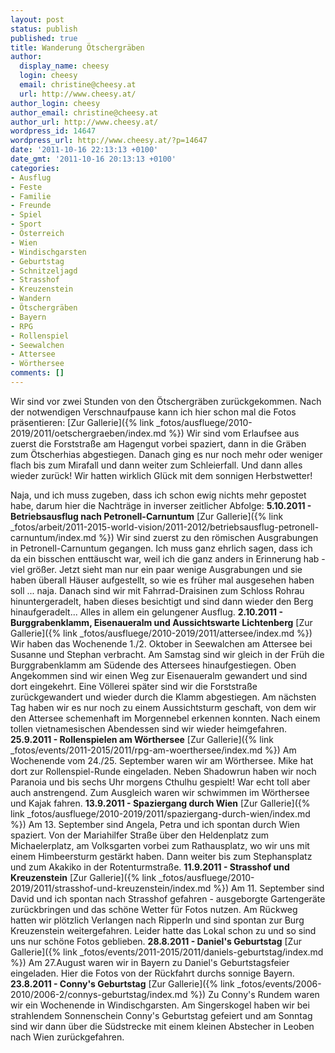 ```yaml
---
layout: post
status: publish
published: true
title: Wanderung Ötschergräben
author:
  display_name: cheesy
  login: cheesy
  email: christine@cheesy.at
  url: http://www.cheesy.at/
author_login: cheesy
author_email: christine@cheesy.at
author_url: http://www.cheesy.at/
wordpress_id: 14647
wordpress_url: http://www.cheesy.at/?p=14647
date: '2011-10-16 22:13:13 +0100'
date_gmt: '2011-10-16 20:13:13 +0100'
categories:
- Ausflug
- Feste
- Familie
- Freunde
- Spiel
- Sport
- Österreich
- Wien
- Windischgarsten
- Geburtstag
- Schnitzeljagd
- Strasshof
- Kreuzenstein
- Wandern
- Ötschergräben
- Bayern
- RPG
- Rollenspiel
- Seewalchen
- Attersee
- Wörthersee
comments: []
---
```

Wir sind vor zwei Stunden von den Ötschergräben zurückgekommen. Nach der notwendigen Verschnaufpause kann ich hier schon mal die Fotos präsentieren:
[Zur Gallerie]({% link _fotos/ausfluege/2010-2019/2011/oetschergraeben/index.md %})
Wir sind vom Erlaufsee aus zuerst die Forststraße am Hagengut vorbei spaziert, dann in die Gräben zum Ötscherhias abgestiegen. Danach ging es nur noch mehr oder weniger flach bis zum Mirafall und dann weiter zum Schleierfall. Und dann alles wieder zurück! Wir hatten wirklich Glück mit dem sonnigen Herbstwetter!
<!--more-->
Naja, und ich muss zugeben, dass ich schon ewig nichts mehr gepostet habe, darum hier die Nachträge in inverser zeitlicher Abfolge:
**5.10.2011 - Betriebsausflug nach Petronell-Carnuntum**
[Zur Gallerie]({% link _fotos/arbeit/2011-2015-world-vision/2011-2012/betriebsausflug-petronell-carnuntum/index.md %})
Wir sind zuerst zu den römischen Ausgrabungen in Petronell-Carnuntum gegangen. Ich muss ganz ehrlich sagen, dass ich da ein bisschen enttäuscht war, weil ich die ganz anders in Erinnerung hab - viel größer. Jetzt sieht man nur ein paar wenige Ausgrabungen und sie haben überall Häuser aufgestellt, so wie es früher mal ausgesehen haben soll ... naja. Danach sind wir mit Fahrrad-Draisinen zum Schloss Rohrau hinuntergeradelt, haben dieses besichtigt und sind dann wieder den Berg hinaufgeradelt... Alles in allem ein gelungener Ausflug.
**2.10.2011 - Burggrabenklamm, Eisenaueralm und Aussichtswarte Lichtenberg**
[Zur Gallerie]({% link _fotos/ausfluege/2010-2019/2011/attersee/index.md %})
Wir haben das Wochenende 1./2. Oktober in Seewalchen am Attersee bei Susanne und Stephan verbracht. Am Samstag sind wir gleich in der Früh die Burggrabenklamm am Südende des Attersees hinaufgestiegen. Oben Angekommen sind wir einen Weg zur Eisenaueralm gewandert und sind dort eingekehrt. Eine Völlerei später sind wir die Forststraße zurückgewandert und wieder durch die Klamm abgestiegen.
Am nächsten Tag haben wir es nur noch zu einem Aussichtsturm geschaft, von dem wir den Attersee schemenhaft im Morgennebel erkennen konnten. Nach einem tollen vietnamesischen Abendessen sind wir wieder heimgefahren.
**25.9.2011 - Rollenspielen am Wörthersee**
[Zur Gallerie]({% link _fotos/events/2011-2015/2011/rpg-am-woerthersee/index.md %})
Am Wochenende vom 24./25. September waren wir am Wörthersee. Mike hat dort zur Rollenspiel-Runde eingeladen. Neben Shadowrun haben wir noch Paranoia und bis sechs Uhr morgens Cthulhu gespielt! War echt toll aber auch anstrengend. Zum Ausgleich waren wir schwimmen im Wörthersee und Kajak fahren.
**13.9.2011 - Spaziergang durch Wien**
[Zur Gallerie]({% link _fotos/ausfluege/2010-2019/2011/spaziergang-durch-wien/index.md %})
Am 13. September sind Angela, Petra und ich spontan durch Wien spaziert. Von der Mariahilfer Straße über den Heldenplatz zum Michaelerplatz, am Volksgarten vorbei zum Rathausplatz, wo wir uns mit einem Himbeersturm gestärkt haben. Dann weiter bis zum Stephansplatz und zum Akakiko in der Rotenturmstraße.
**11.9.2011 - Strasshof und Kreuzenstein**
[Zur Gallerie]({% link _fotos/ausfluege/2010-2019/2011/strasshof-und-kreuzenstein/index.md %})
Am 11. September sind David und ich spontan nach Strasshof gefahren - ausgeborgte Gartengeräte zurückbringen und das schöne Wetter für Fotos nutzen. Am Rückweg hatten wir plötzlich Verlangen nach Ripperln und sind spontan zur Burg Kreuzenstein weitergefahren. Leider hatte das Lokal schon zu und so sind uns nur schöne Fotos geblieben.
**28.8.2011 - Daniel's Geburtstag**
[Zur Gallerie]({% link _fotos/events/2011-2015/2011/daniels-geburtstag/index.md %})
Am 27.August waren wir in Bayern zu Daniel's Geburtstagsfeier eingeladen. Hier die Fotos von der Rückfahrt durchs sonnige Bayern.
**23.8.2011 - Conny's Geburtstag**
[Zur Gallerie]({% link _fotos/events/2006-2010/2006-2/connys-geburtstag/index.md %})
Zu Conny's Rundem waren wir ein Wochenende in Windischgarsten. Am Singerskogel haben wir bei strahlendem Sonnenschein Conny's Geburtstag gefeiert und am Sonntag sind wir dann über die Südstrecke mit einem kleinen Abstecher in Leoben nach Wien zurückgefahren.
<!--:-->
